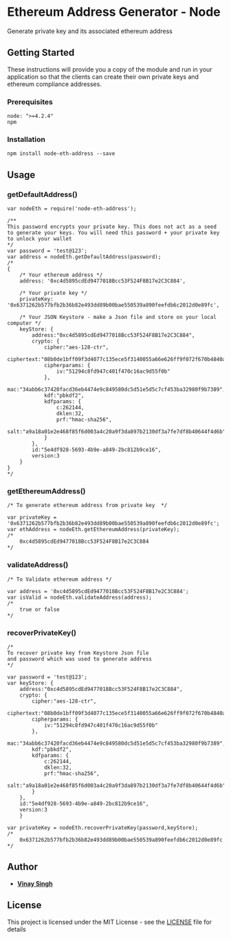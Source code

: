 # Ethereum Address Generator - Node

Generate private key and its associated ethereum address

## Getting Started

These instructions will provide you a copy of the module and run in your application so that the clients can create their own private keys and ethereum compliance addresses.

### Prerequisites

```
node: ">=4.2.4"
npm
```

### Installation

```
npm install node-eth-address --save
```

## Usage

### getDefaultAddress()

```
var nodeEth = require('node-eth-address');

/** 
This password encrypts your private key. This does not act as a seed 
to generate your keys. You will need this password + your private key
to unlock your wallet
*/
var password = 'test@123'; 
var address = nodeEth.getDefaultAddress(password);
/*
{ 
	/* Your ethereum address */
	address: '0xc4d5895cdEd9477018Bcc53F524F8B17e2C3C884',

	/* Your private key */
	privateKey: '0x6371262b577bfb2b36b82e493dd89b00bae550539a890feefdb6c2012d0e89fc',

	/* Your JSON Keystore - make a Json file and store on your local computer */
	keyStore: { 
		address:"0xc4d5895cdEd9477018Bcc53F524F8B17e2C3C884",
		crypto: {
			cipher:"aes-128-ctr",
			ciphertext:"08b0de1bff09f3d4077c135ece5f3140055a66e626ff9f072f670b4840a4645a",
			cipherparams: {
				iv:"51294c8fd947c401f470c16ac9d55f0b"
			},
			mac:"34abb6c37420facd36eb4474e9c849580dc5d51e5d5c7cf453ba32980f9b7389",
			kdf:"pbkdf2",
			kdfparams: {
				c:262144,
				dklen:32,
				prf:"hmac-sha256",
				salt:"a9a18a01e2e468f85f6d003a4c20a9f3da897b2130df3a7fe7df8b40644f4d6b"
			}
		},
		id:"5e4df928-5693-4b9e-a849-2bc812b9ce16",
		version:3
 	} 
}
*/

```

### getEthereumAddress()

```
/* To generate ethereum address from private key  */

var privateKey = '0x6371262b577bfb2b36b82e493dd89b00bae550539a890feefdb6c2012d0e89fc'; 
var ethAddress = nodeEth.getEthereumAddress(privateKey);
/*
	0xc4d5895cdEd9477018Bcc53F524F8B17e2C3C884
*/

```

### validateAddress()

```
/* To Validate ethereum address */

var address = '0xc4d5895cdEd9477018Bcc53F524F8B17e2C3C884'; 
var isValid = nodeEth.validateAddress(address);
/*
	true or false
*/

```


### recoverPrivateKey()

```
/* 
To recover private key from Keystore Json file 
and password which was used to generate address 
*/

var password = 'test@123';
var keyStore: { 
	address:"0xc4d5895cdEd9477018Bcc53F524F8B17e2C3C884",
	crypto: {
		cipher:"aes-128-ctr",
		ciphertext:"08b0de1bff09f3d4077c135ece5f3140055a66e626ff9f072f670b4840a4645a",
		cipherparams: {
			iv:"51294c8fd947c401f470c16ac9d55f0b"
		},
		mac:"34abb6c37420facd36eb4474e9c849580dc5d51e5d5c7cf453ba32980f9b7389",
		kdf:"pbkdf2",
		kdfparams: {
			c:262144,
			dklen:32,
			prf:"hmac-sha256",
			salt:"a9a18a01e2e468f85f6d003a4c20a9f3da897b2130df3a7fe7df8b40644f4d6b"
		}
	},
	id:"5e4df928-5693-4b9e-a849-2bc812b9ce16",
	version:3
	} 

var privateKey = nodeEth.recoverPrivateKey(password,keyStore);
/*
	0x6371262b577bfb2b36b82e493dd89b00bae550539a890feefdb6c2012d0e89fc
*/

```

## Author

* **[Vinay Singh](https://github.com/rkgitvinay)**

## License

This project is licensed under the MIT License - see the [LICENSE](LICENSE) file for details
